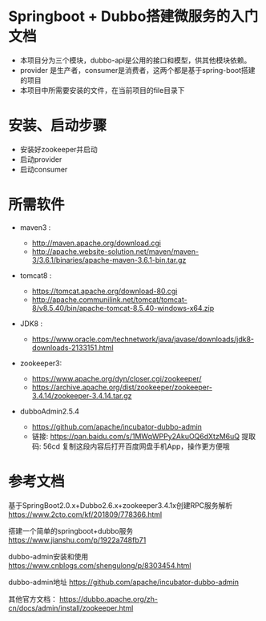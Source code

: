 # Springboot + Dubbo搭建微服务的入门文档
   * 本项目分为三个模块，dubbo-api是公用的接口和模型，供其他模块依赖。
   *  provider 是生产者，consumer是消费者，这两个都是基于spring-boot搭建的项目
   *  本项目中所需要安装的文件，在当前项目的file目录下

# 安装、启动步骤
*  安装好zookeeper并启动
*  启动provider
*  启动consumer


# 所需软件
* maven3   :
    * http://maven.apache.org/download.cgi
    * http://apache.website-solution.net/maven/maven-3/3.6.1/binaries/apache-maven-3.6.1-bin.tar.gz

* tomcat8  :
    * https://tomcat.apache.org/download-80.cgi
    * http://apache.communilink.net/tomcat/tomcat-8/v8.5.40/bin/apache-tomcat-8.5.40-windows-x64.zip

* JDK8     :
    * https://www.oracle.com/technetwork/java/javase/downloads/jdk8-downloads-2133151.html

* zookeeper3:
    * https://www.apache.org/dyn/closer.cgi/zookeeper/
    * https://archive.apache.org/dist/zookeeper/zookeeper-3.4.14/zookeeper-3.4.14.tar.gz

* dubboAdmin2.5.4
    * https://github.com/apache/incubator-dubbo-admin
    * 链接: https://pan.baidu.com/s/1MWqWPPy2AkuOQ6dXtzM6uQ 提取码: 56cd 复制这段内容后打开百度网盘手机App，操作更方便哦

# 参考文档

基于SpringBoot2.0.x+Dubbo2.6.x+zookeeper3.4.1x创建RPC服务解析
https://www.2cto.com/kf/201809/778366.html

搭建一个简单的springboot+dubbo服务
https://www.jianshu.com/p/1922a748fb71

dubbo-admin安装和使用
https://www.cnblogs.com/shengulong/p/8303454.html

dubbo-admin地址
https://github.com/apache/incubator-dubbo-admin

其他官方文档：
https://dubbo.apache.org/zh-cn/docs/admin/install/zookeeper.html
